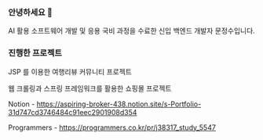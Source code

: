 ### 안녕하세요 👋
AI 활용 소프트웨어 개발 및 응용 국비 과정을 수료한 신입 백엔드 개발자 문정수입니다.

### 진행한 프로젝트

JSP 를 이용한 여행리뷰 커뮤니티 프로젝트

웹 크롤링과 스프링 프레임워크를 활용한 쇼핑몰 프로젝트


Notion - https://aspiring-broker-438.notion.site/s-Portfolio-31d747cd3746484c91eec2901908d354

Programmers - https://programmers.co.kr/pr/j38317_study_5547



<!--
**j38317/j38317** is a ✨ _special_ ✨ repository because its `README.md` (this file) appears on your GitHub profile.

Here are some ideas to get you started:

- 🔭 I’m currently working on ...
- 🌱 I’m currently learning ...
- 👯 I’m looking to collaborate on ...
- 🤔 I’m looking for help with ...
- 💬 Ask me about ...
- 📫 How to reach me: ...
- 😄 Pronouns: ...
- ⚡ Fun fact: ...
-->
